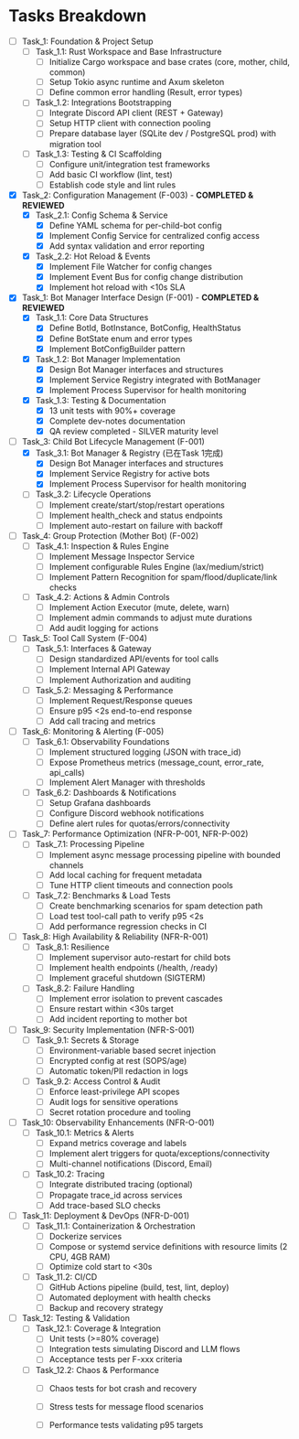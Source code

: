 # Tasks Breakdown

- [ ] Task_1: Foundation & Project Setup
  - [ ] Task_1.1: Rust Workspace and Base Infrastructure
    - [ ] Initialize Cargo workspace and base crates (core, mother, child, common)
    - [ ] Setup Tokio async runtime and Axum skeleton
    - [ ] Define common error handling (Result, error types)
  - [ ] Task_1.2: Integrations Bootstrapping
    - [ ] Integrate Discord API client (REST + Gateway)
    - [ ] Setup HTTP client with connection pooling
    - [ ] Prepare database layer (SQLite dev / PostgreSQL prod) with migration tool
  - [ ] Task_1.3: Testing & CI Scaffolding
    - [ ] Configure unit/integration test frameworks
    - [ ] Add basic CI workflow (lint, test)
    - [ ] Establish code style and lint rules

- [x] Task_2: Configuration Management (F-003) - **COMPLETED & REVIEWED**
  - [x] Task_2.1: Config Schema & Service
    - [x] Define YAML schema for per-child-bot config
    - [x] Implement Config Service for centralized config access
    - [x] Add syntax validation and error reporting
  - [x] Task_2.2: Hot Reload & Events
    - [x] Implement File Watcher for config changes
    - [x] Implement Event Bus for config change distribution
    - [x] Implement hot reload with <10s SLA

- [x] Task_1: Bot Manager Interface Design (F-001) - **COMPLETED & REVIEWED**
  - [x] Task_1.1: Core Data Structures
    - [x] Define BotId, BotInstance, BotConfig, HealthStatus
    - [x] Define BotState enum and error types
    - [x] Implement BotConfigBuilder pattern
  - [x] Task_1.2: Bot Manager Implementation  
    - [x] Design Bot Manager interfaces and structures
    - [x] Implement Service Registry integrated with BotManager
    - [x] Implement Process Supervisor for health monitoring
  - [x] Task_1.3: Testing & Documentation
    - [x] 13 unit tests with 90%+ coverage
    - [x] Complete dev-notes documentation
    - [x] QA review completed - SILVER maturity level

- [ ] Task_3: Child Bot Lifecycle Management (F-001)
  - [x] Task_3.1: Bot Manager & Registry (已在Task 1完成)
    - [x] Design Bot Manager interfaces and structures
    - [x] Implement Service Registry for active bots  
    - [x] Implement Process Supervisor for health monitoring
  - [ ] Task_3.2: Lifecycle Operations
    - [ ] Implement create/start/stop/restart operations
    - [ ] Implement health_check and status endpoints
    - [ ] Implement auto-restart on failure with backoff

- [ ] Task_4: Group Protection (Mother Bot) (F-002)
  - [ ] Task_4.1: Inspection & Rules Engine
    - [ ] Implement Message Inspector Service
    - [ ] Implement configurable Rules Engine (lax/medium/strict)
    - [ ] Implement Pattern Recognition for spam/flood/duplicate/link checks
  - [ ] Task_4.2: Actions & Admin Controls
    - [ ] Implement Action Executor (mute, delete, warn)
    - [ ] Implement admin commands to adjust mute durations
    - [ ] Add audit logging for actions

- [ ] Task_5: Tool Call System (F-004)
  - [ ] Task_5.1: Interfaces & Gateway
    - [ ] Design standardized API/events for tool calls
    - [ ] Implement Internal API Gateway
    - [ ] Implement Authorization and auditing
  - [ ] Task_5.2: Messaging & Performance
    - [ ] Implement Request/Response queues
    - [ ] Ensure p95 <2s end-to-end response
    - [ ] Add call tracing and metrics

- [ ] Task_6: Monitoring & Alerting (F-005)
  - [ ] Task_6.1: Observability Foundations
    - [ ] Implement structured logging (JSON with trace_id)
    - [ ] Expose Prometheus metrics (message_count, error_rate, api_calls)
    - [ ] Implement Alert Manager with thresholds
  - [ ] Task_6.2: Dashboards & Notifications
    - [ ] Setup Grafana dashboards
    - [ ] Configure Discord webhook notifications
    - [ ] Define alert rules for quotas/errors/connectivity

- [ ] Task_7: Performance Optimization (NFR-P-001, NFR-P-002)
  - [ ] Task_7.1: Processing Pipeline
    - [ ] Implement async message processing pipeline with bounded channels
    - [ ] Add local caching for frequent metadata
    - [ ] Tune HTTP client timeouts and connection pools
  - [ ] Task_7.2: Benchmarks & Load Tests
    - [ ] Create benchmarking scenarios for spam detection path
    - [ ] Load test tool-call path to verify p95 <2s
    - [ ] Add performance regression checks in CI

- [ ] Task_8: High Availability & Reliability (NFR-R-001)
  - [ ] Task_8.1: Resilience
    - [ ] Implement supervisor auto-restart for child bots
    - [ ] Implement health endpoints (/health, /ready)
    - [ ] Implement graceful shutdown (SIGTERM)
  - [ ] Task_8.2: Failure Handling
    - [ ] Implement error isolation to prevent cascades
    - [ ] Ensure restart within <30s target
    - [ ] Add incident reporting to mother bot

- [ ] Task_9: Security Implementation (NFR-S-001)
  - [ ] Task_9.1: Secrets & Storage
    - [ ] Environment-variable based secret injection
    - [ ] Encrypted config at rest (SOPS/age)
    - [ ] Automatic token/PII redaction in logs
  - [ ] Task_9.2: Access Control & Audit
    - [ ] Enforce least-privilege API scopes
    - [ ] Audit logs for sensitive operations
    - [ ] Secret rotation procedure and tooling

- [ ] Task_10: Observability Enhancements (NFR-O-001)
  - [ ] Task_10.1: Metrics & Alerts
    - [ ] Expand metrics coverage and labels
    - [ ] Implement alert triggers for quota/exceptions/connectivity
    - [ ] Multi-channel notifications (Discord, Email)
  - [ ] Task_10.2: Tracing
    - [ ] Integrate distributed tracing (optional)
    - [ ] Propagate trace_id across services
    - [ ] Add trace-based SLO checks

- [ ] Task_11: Deployment & DevOps (NFR-D-001)
  - [ ] Task_11.1: Containerization & Orchestration
    - [ ] Dockerize services
    - [ ] Compose or systemd service definitions with resource limits (2 CPU, 4GB RAM)
    - [ ] Optimize cold start to <30s
  - [ ] Task_11.2: CI/CD
    - [ ] GitHub Actions pipeline (build, test, lint, deploy)
    - [ ] Automated deployment with health checks
    - [ ] Backup and recovery strategy

- [ ] Task_12: Testing & Validation
  - [ ] Task_12.1: Coverage & Integration
    - [ ] Unit tests (>=80% coverage)
    - [ ] Integration tests simulating Discord and LLM flows
    - [ ] Acceptance tests per F-xxx criteria
  - [ ] Task_12.2: Chaos & Performance
    - [ ] Chaos tests for bot crash and recovery
    - [ ] Stress tests for message flood scenarios
    - [ ] Performance tests validating p95 targets

